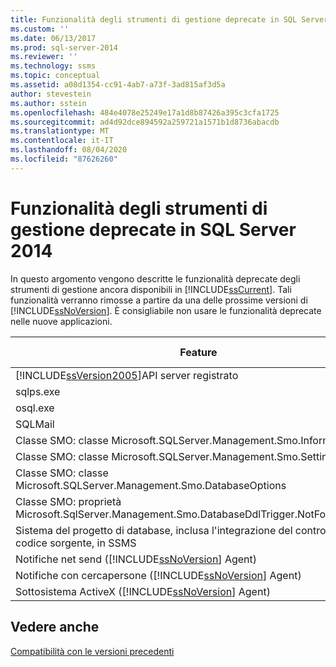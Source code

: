 ```yaml
---
title: Funzionalità degli strumenti di gestione deprecate in SQL Server 2014 | Microsoft Docs
ms.custom: ''
ms.date: 06/13/2017
ms.prod: sql-server-2014
ms.reviewer: ''
ms.technology: ssms
ms.topic: conceptual
ms.assetid: a08d1354-cc91-4ab7-a73f-3ad815af3d5a
author: stevestein
ms.author: sstein
ms.openlocfilehash: 484e4078e25249e17a1d8b87426a395c3cfa1725
ms.sourcegitcommit: ad4d92dce894592a259721a1571b1d8736abacdb
ms.translationtype: MT
ms.contentlocale: it-IT
ms.lasthandoff: 08/04/2020
ms.locfileid: "87626260"
---
```

# <a name="deprecated-management-tools-features-in-sql-server-2014"></a>Funzionalità degli strumenti di gestione deprecate in SQL Server 2014
  In questo argomento vengono descritte le funzionalità deprecate degli strumenti di gestione ancora disponibili in [!INCLUDE[ssCurrent](../includes/sscurrent-md.md)]. Tali funzionalità verranno rimosse a partire da una delle prossime versioni di [!INCLUDE[ssNoVersion](../includes/ssnoversion-md.md)]. È consigliabile non usare le funzionalità deprecate nelle nuove applicazioni.  
  
|Feature|Fase di deprecazione|  
|-------------|-----------------------|  
|[!INCLUDE[ssVersion2005](../includes/ssversion2005-md.md)]API server registrato|Annuncio|  
|sqlps.exe|Avviso|  
|osql.exe|Avviso|  
|SQLMail|Avviso|  
|Classe SMO: classe Microsoft.SQLServer.Management.Smo.Information|Annuncio|  
|Classe SMO: classe Microsoft.SQLServer.Management.Smo.Settings|Annuncio|  
|Classe SMO: classe Microsoft.SQLServer.Management.Smo.DatabaseOptions|Annuncio|  
|Classe SMO: proprietà Microsoft.SqlServer.Management.Smo.DatabaseDdlTrigger.NotForReplication|Annuncio|  
|Sistema del progetto di database, inclusa l'integrazione del controllo del codice sorgente, in SSMS|Annuncio|  
|Notifiche net send ([!INCLUDE[ssNoVersion](../includes/ssnoversion-md.md)] Agent)|Annuncio|  
|Notifiche con cercapersone ([!INCLUDE[ssNoVersion](../includes/ssnoversion-md.md)] Agent)|Annuncio|  
|Sottosistema ActiveX ([!INCLUDE[ssNoVersion](../includes/ssnoversion-md.md)] Agent)|Annuncio|  
  
## <a name="see-also"></a>Vedere anche  
 [Compatibilità con le versioni precedenti](../../2014/getting-started/backward-compatibility.md)  
  
  

